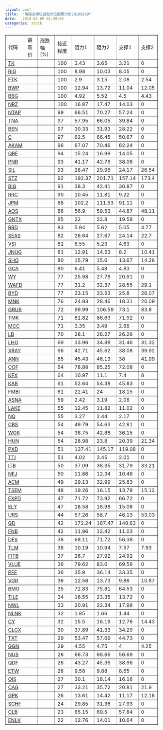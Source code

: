 ```yaml
---
layout: post
title:  "触碰支撑位或阻力位股票分析20190209"
date:   2019-02-09 01:39:05
categories: stock
---
```

<script type="text/javascript">
var stockList = []
stockList.push('gb_tk');
stockList.push('gb_rig');
stockList.push('gb_ftk');
stockList.push('gb_bwp');
stockList.push('gb_bbg');
stockList.push('gb_nrz');
stockList.push('gb_ntap');
stockList.push('gb_tna');
stockList.push('gb_ben');
stockList.push('gb_c');
stockList.push('gb_akam');
stockList.push('gb_qre');
stockList.push('gb_pnr');
stockList.push('gb_sil');
stockList.push('gb_stz');
stockList.push('gb_big');
stockList.push('gb_rrc');
stockList.push('gb_jpm');
stockList.push('gb_aos');
stockList.push('gb_gntx');
stockList.push('gb_rrd');
stockList.push('gb_seas');
stockList.push('gb_vsi');
stockList.push('gb_jnug');
stockList.push('gb_sho');
stockList.push('gb_gca');
stockList.push('gb_wy');
stockList.push('gb_wafd');
stockList.push('gb_byd');
stockList.push('gb_mnk');
stockList.push('gb_grub');
stockList.push('gb_tmk');
stockList.push('gb_mcc');
stockList.push('gb_lb');
stockList.push('gb_lho');
stockList.push('gb_xray');
stockList.push('gb_ann');
stockList.push('gb_cof');
stockList.push('gb_kfx');
stockList.push('gb_kar');
stockList.push('gb_fmbi');
stockList.push('gb_asna');
stockList.push('gb_lake');
stockList.push('gb_nq');
stockList.push('gb_cbs');
stockList.push('gb_wor');
stockList.push('gb_hun');
stockList.push('gb_pxd');
stockList.push('gb_tti');
stockList.push('gb_itb');
stockList.push('gb_nfj');
stockList.push('gb_acm');
stockList.push('gb_tsem');
stockList.push('gb_expd');
stockList.push('gb_ely');
stockList.push('gb_urs');
stockList.push('gb_gd');
stockList.push('gb_fnb');
stockList.push('gb_dfs');
stockList.push('gb_tlm');
stockList.push('gb_fitb');
stockList.push('gb_vlue');
stockList.push('gb_pff');
stockList.push('gb_vgr');
stockList.push('gb_bmo');
stockList.push('gb_tile');
stockList.push('gb_nwl');
stockList.push('gb_nlnk');
stockList.push('gb_cy');
stockList.push('gb_clgx');
stockList.push('gb_txt');
stockList.push('gb_ggn');
stockList.push('gb_nus');
stockList.push('gb_qdf');
stockList.push('gb_etw');
stockList.push('gb_ois');
stockList.push('gb_cag');
stockList.push('gb_gpk');
stockList.push('gb_schf');
stockList.push('gb_clb');
stockList.push('gb_enlk');
</script>
<table border="1">
 <tr>
 <td>代码</td>
 <td>最新价</td>
 <td>涨跌幅(%)</td>
 <td>接近程度</td>
 <td>阻力1</td>
 <td>阻力2</td>
 <td>支撑1</td>
 <td>支撑2</td>
</tr>
  <tr id="tk" class="red">
  <td><a href="http://stock.finance.sina.com.cn/usstock/quotes/TK.html" target="_blank">TK</a></td><td></td><td></td><td>100</td><td>3.43</td><td>3.65</td><td>3.21</td><td>0</td></tr>
  <tr id="rig" class="green">
  <td><a href="http://stock.finance.sina.com.cn/usstock/quotes/RIG.html" target="_blank">RIG</a></td><td></td><td></td><td>100</td><td>8.98</td><td>10.03</td><td>8.05</td><td>0</td></tr>
  <tr id="ftk" class="green">
  <td><a href="http://stock.finance.sina.com.cn/usstock/quotes/FTK.html" target="_blank">FTK</a></td><td></td><td></td><td>100</td><td>2.9</td><td>3.15</td><td>2.08</td><td>2.54</td></tr>
  <tr id="bwp" class="green">
  <td><a href="http://stock.finance.sina.com.cn/usstock/quotes/BWP.html" target="_blank">BWP</a></td><td></td><td></td><td>100</td><td>12.94</td><td>13.72</td><td>11.04</td><td>12.05</td></tr>
  <tr id="bbg" class="red">
  <td><a href="http://stock.finance.sina.com.cn/usstock/quotes/BBG.html" target="_blank">BBG</a></td><td></td><td></td><td>100</td><td>4.92</td><td>5.52</td><td>4.5</td><td>4.43</td></tr>
  <tr id="nrz" class="red">
  <td><a href="http://stock.finance.sina.com.cn/usstock/quotes/NRZ.html" target="_blank">NRZ</a></td><td></td><td></td><td>100</td><td>16.87</td><td>17.47</td><td>14.03</td><td>0</td></tr>
  <tr id="ntap" class="red">
  <td><a href="http://stock.finance.sina.com.cn/usstock/quotes/NTAP.html" target="_blank">NTAP</a></td><td></td><td></td><td>99</td><td>66.51</td><td>70.27</td><td>57.24</td><td>0</td></tr>
  <tr id="tna" class="red">
  <td><a href="http://stock.finance.sina.com.cn/usstock/quotes/TNA.html" target="_blank">TNA</a></td><td></td><td></td><td>97</td><td>57.95</td><td>66.05</td><td>39.84</td><td>0</td></tr>
  <tr id="ben" class="red">
  <td><a href="http://stock.finance.sina.com.cn/usstock/quotes/BEN.html" target="_blank">BEN</a></td><td></td><td></td><td>97</td><td>30.33</td><td>31.93</td><td>28.22</td><td>0</td></tr>
  <tr id="c" class="red">
  <td><a href="http://stock.finance.sina.com.cn/usstock/quotes/C.html" target="_blank">C</a></td><td></td><td></td><td>97</td><td>62.5</td><td>66.45</td><td>50.67</td><td>0</td></tr>
  <tr id="akam" class="green">
  <td><a href="http://stock.finance.sina.com.cn/usstock/quotes/AKAM.html" target="_blank">AKAM</a></td><td></td><td></td><td>96</td><td>67.07</td><td>70.46</td><td>62.24</td><td>0</td></tr>
  <tr id="qre" class="red">
  <td><a href="http://stock.finance.sina.com.cn/usstock/quotes/QRE.html" target="_blank">QRE</a></td><td></td><td></td><td>94</td><td>15.24</td><td>16.99</td><td>14.05</td><td>0</td></tr>
  <tr id="pnr" class="red">
  <td><a href="http://stock.finance.sina.com.cn/usstock/quotes/PNR.html" target="_blank">PNR</a></td><td></td><td></td><td>93</td><td>41.17</td><td>42.76</td><td>38.06</td><td>0</td></tr>
  <tr id="sil" class="green">
  <td><a href="http://stock.finance.sina.com.cn/usstock/quotes/SIL.html" target="_blank">SIL</a></td><td></td><td></td><td>93</td><td>28.47</td><td>29.96</td><td>24.17</td><td>26.54</td></tr>
  <tr id="stz" class="green">
  <td><a href="http://stock.finance.sina.com.cn/usstock/quotes/STZ.html" target="_blank">STZ</a></td><td></td><td></td><td>92</td><td>192.37</td><td>201.71</td><td>157.14</td><td>173.4</td></tr>
  <tr id="big" class="green">
  <td><a href="http://stock.finance.sina.com.cn/usstock/quotes/BIG.html" target="_blank">BIG</a></td><td></td><td></td><td>91</td><td>38.3</td><td>42.41</td><td>30.87</td><td>0</td></tr>
  <tr id="rrc" class="green">
  <td><a href="http://stock.finance.sina.com.cn/usstock/quotes/RRC.html" target="_blank">RRC</a></td><td></td><td></td><td>90</td><td>10.45</td><td>11.81</td><td>9.22</td><td>0</td></tr>
  <tr id="jpm" class="red">
  <td><a href="http://stock.finance.sina.com.cn/usstock/quotes/JPM.html" target="_blank">JPM</a></td><td></td><td></td><td>88</td><td>102.2</td><td>111.53</td><td>91.11</td><td>0</td></tr>
  <tr id="aos" class="green">
  <td><a href="http://stock.finance.sina.com.cn/usstock/quotes/AOS.html" target="_blank">AOS</a></td><td></td><td></td><td>86</td><td>56.9</td><td>59.53</td><td>44.87</td><td>48.11</td></tr>
  <tr id="gntx" class="green">
  <td><a href="http://stock.finance.sina.com.cn/usstock/quotes/GNTX.html" target="_blank">GNTX</a></td><td></td><td></td><td>85</td><td>22</td><td>22.8</td><td>19.58</td><td>0</td></tr>
  <tr id="rrd" class="red">
  <td><a href="http://stock.finance.sina.com.cn/usstock/quotes/RRD.html" target="_blank">RRD</a></td><td></td><td></td><td>83</td><td>5.94</td><td>5.62</td><td>5.05</td><td>4.77</td></tr>
  <tr id="seas" class="red">
  <td><a href="http://stock.finance.sina.com.cn/usstock/quotes/SEAS.html" target="_blank">SEAS</a></td><td></td><td></td><td>82</td><td>26.64</td><td>27.67</td><td>24.14</td><td>22.7</td></tr>
  <tr id="vsi" class="red">
  <td><a href="http://stock.finance.sina.com.cn/usstock/quotes/VSI.html" target="_blank">VSI</a></td><td></td><td></td><td>81</td><td>6.55</td><td>5.23</td><td>4.63</td><td>0</td></tr>
  <tr id="jnug" class="green">
  <td><a href="http://stock.finance.sina.com.cn/usstock/quotes/JNUG.html" target="_blank">JNUG</a></td><td></td><td></td><td>81</td><td>12.91</td><td>14.53</td><td>8.2</td><td>10.41</td></tr>
  <tr id="sho" class="green">
  <td><a href="http://stock.finance.sina.com.cn/usstock/quotes/SHO.html" target="_blank">SHO</a></td><td></td><td></td><td>80</td><td>15.79</td><td>15.6</td><td>13.67</td><td>14.26</td></tr>
  <tr id="gca" class="green">
  <td><a href="http://stock.finance.sina.com.cn/usstock/quotes/GCA.html" target="_blank">GCA</a></td><td></td><td></td><td>80</td><td>6.41</td><td>5.48</td><td>4.83</td><td>0</td></tr>
  <tr id="wy" class="red">
  <td><a href="http://stock.finance.sina.com.cn/usstock/quotes/WY.html" target="_blank">WY</a></td><td></td><td></td><td>77</td><td>25.98</td><td>27.78</td><td>20.91</td><td>0</td></tr>
  <tr id="wafd" class="green">
  <td><a href="http://stock.finance.sina.com.cn/usstock/quotes/WAFD.html" target="_blank">WAFD</a></td><td></td><td></td><td>77</td><td>31.2</td><td>32.37</td><td>28.55</td><td>29.1</td></tr>
  <tr id="byd" class="green">
  <td><a href="http://stock.finance.sina.com.cn/usstock/quotes/BYD.html" target="_blank">BYD</a></td><td></td><td></td><td>77</td><td>33.15</td><td>33.53</td><td>25.8</td><td>26.07</td></tr>
  <tr id="mnk" class="green">
  <td><a href="http://stock.finance.sina.com.cn/usstock/quotes/MNK.html" target="_blank">MNK</a></td><td></td><td></td><td>76</td><td>24.93</td><td>28.46</td><td>18.31</td><td>20.09</td></tr>
  <tr id="grub" class="green">
  <td><a href="http://stock.finance.sina.com.cn/usstock/quotes/GRUB.html" target="_blank">GRUB</a></td><td></td><td></td><td>72</td><td>99.99</td><td>106.59</td><td>73.1</td><td>83.8</td></tr>
  <tr id="tmk" class="red">
  <td><a href="http://stock.finance.sina.com.cn/usstock/quotes/TMK.html" target="_blank">TMK</a></td><td></td><td></td><td>71</td><td>81.82</td><td>86.63</td><td>71.92</td><td>0</td></tr>
  <tr id="mcc" class="red">
  <td><a href="http://stock.finance.sina.com.cn/usstock/quotes/MCC.html" target="_blank">MCC</a></td><td></td><td></td><td>71</td><td>3.35</td><td>3.49</td><td>2.66</td><td>0</td></tr>
  <tr id="lb" class="green">
  <td><a href="http://stock.finance.sina.com.cn/usstock/quotes/LB.html" target="_blank">LB</a></td><td></td><td></td><td>70</td><td>28.1</td><td>28.27</td><td>26.26</td><td>0</td></tr>
  <tr id="lho" class="green">
  <td><a href="http://stock.finance.sina.com.cn/usstock/quotes/LHO.html" target="_blank">LHO</a></td><td></td><td></td><td>69</td><td>33.96</td><td>34.88</td><td>31.46</td><td>31.32</td></tr>
  <tr id="xray" class="red">
  <td><a href="http://stock.finance.sina.com.cn/usstock/quotes/XRAY.html" target="_blank">XRAY</a></td><td></td><td></td><td>66</td><td>42.71</td><td>45.62</td><td>38.08</td><td>39.92</td></tr>
  <tr id="ann" class="red">
  <td><a href="http://stock.finance.sina.com.cn/usstock/quotes/ANN.html" target="_blank">ANN</a></td><td></td><td></td><td>65</td><td>45.43</td><td>46.13</td><td>38</td><td>41.99</td></tr>
  <tr id="cof" class="red">
  <td><a href="http://stock.finance.sina.com.cn/usstock/quotes/COF.html" target="_blank">COF</a></td><td></td><td></td><td>64</td><td>78.88</td><td>85.25</td><td>72.08</td><td>0</td></tr>
  <tr id="kfx" class="green">
  <td><a href="http://stock.finance.sina.com.cn/usstock/quotes/KFX.html" target="_blank">KFX</a></td><td></td><td></td><td>64</td><td>10.97</td><td>11.1</td><td>7.4</td><td>8</td></tr>
  <tr id="kar" class="green">
  <td><a href="http://stock.finance.sina.com.cn/usstock/quotes/KAR.html" target="_blank">KAR</a></td><td></td><td></td><td>61</td><td>52.64</td><td>54.38</td><td>45.83</td><td>0</td></tr>
  <tr id="fmbi" class="red">
  <td><a href="http://stock.finance.sina.com.cn/usstock/quotes/FMBI.html" target="_blank">FMBI</a></td><td></td><td></td><td>61</td><td>22.41</td><td>24</td><td>18.15</td><td>0</td></tr>
  <tr id="asna" class="red">
  <td><a href="http://stock.finance.sina.com.cn/usstock/quotes/ASNA.html" target="_blank">ASNA</a></td><td></td><td></td><td>59</td><td>2.42</td><td>3.19</td><td>2.06</td><td>0</td></tr>
  <tr id="lake" class="green">
  <td><a href="http://stock.finance.sina.com.cn/usstock/quotes/LAKE.html" target="_blank">LAKE</a></td><td></td><td></td><td>55</td><td>12.45</td><td>11.82</td><td>11.02</td><td>0</td></tr>
  <tr id="nq" class="green">
  <td><a href="http://stock.finance.sina.com.cn/usstock/quotes/NQ.html" target="_blank">NQ</a></td><td></td><td></td><td>55</td><td>3.27</td><td>2.44</td><td>2.17</td><td>0</td></tr>
  <tr id="cbs" class="red">
  <td><a href="http://stock.finance.sina.com.cn/usstock/quotes/CBS.html" target="_blank">CBS</a></td><td></td><td></td><td>54</td><td>49.79</td><td>54.63</td><td>42.81</td><td>0</td></tr>
  <tr id="wor" class="green">
  <td><a href="http://stock.finance.sina.com.cn/usstock/quotes/WOR.html" target="_blank">WOR</a></td><td></td><td></td><td>54</td><td>38.75</td><td>42.88</td><td>36.15</td><td>0</td></tr>
  <tr id="hun" class="green">
  <td><a href="http://stock.finance.sina.com.cn/usstock/quotes/HUN.html" target="_blank">HUN</a></td><td></td><td></td><td>54</td><td>28.98</td><td>23.8</td><td>20.39</td><td>21.34</td></tr>
  <tr id="pxd" class="red">
  <td><a href="http://stock.finance.sina.com.cn/usstock/quotes/PXD.html" target="_blank">PXD</a></td><td></td><td></td><td>51</td><td>137.41</td><td>145.17</td><td>119.08</td><td>0</td></tr>
  <tr id="tti" class="green">
  <td><a href="http://stock.finance.sina.com.cn/usstock/quotes/TTI.html" target="_blank">TTI</a></td><td></td><td></td><td>51</td><td>4.02</td><td>3.45</td><td>2.01</td><td>0</td></tr>
  <tr id="itb" class="green">
  <td><a href="http://stock.finance.sina.com.cn/usstock/quotes/ITB.html" target="_blank">ITB</a></td><td></td><td></td><td>50</td><td>37.09</td><td>38.35</td><td>31.79</td><td>33.21</td></tr>
  <tr id="nfj" class="green">
  <td><a href="http://stock.finance.sina.com.cn/usstock/quotes/NFJ.html" target="_blank">NFJ</a></td><td></td><td></td><td>50</td><td>11.86</td><td>12.34</td><td>10.46</td><td>0</td></tr>
  <tr id="acm" class="red">
  <td><a href="http://stock.finance.sina.com.cn/usstock/quotes/ACM.html" target="_blank">ACM</a></td><td></td><td></td><td>49</td><td>29.13</td><td>32.99</td><td>25.63</td><td>0</td></tr>
  <tr id="tsem" class="green">
  <td><a href="http://stock.finance.sina.com.cn/usstock/quotes/TSEM.html" target="_blank">TSEM</a></td><td></td><td></td><td>48</td><td>19.26</td><td>16.15</td><td>13.78</td><td>15.12</td></tr>
  <tr id="expd" class="red">
  <td><a href="http://stock.finance.sina.com.cn/usstock/quotes/EXPD.html" target="_blank">EXPD</a></td><td></td><td></td><td>47</td><td>71.72</td><td>73.92</td><td>66.72</td><td>0</td></tr>
  <tr id="ely" class="green">
  <td><a href="http://stock.finance.sina.com.cn/usstock/quotes/ELY.html" target="_blank">ELY</a></td><td></td><td></td><td>47</td><td>18.58</td><td>16.98</td><td>15.06</td><td>0</td></tr>
  <tr id="urs" class="green">
  <td><a href="http://stock.finance.sina.com.cn/usstock/quotes/URS.html" target="_blank">URS</a></td><td></td><td></td><td>44</td><td>57.26</td><td>58.7</td><td>46.13</td><td>53.03</td></tr>
  <tr id="gd" class="red">
  <td><a href="http://stock.finance.sina.com.cn/usstock/quotes/GD.html" target="_blank">GD</a></td><td></td><td></td><td>42</td><td>172.24</td><td>187.47</td><td>148.63</td><td>0</td></tr>
  <tr id="fnb" class="red">
  <td><a href="http://stock.finance.sina.com.cn/usstock/quotes/FNB.html" target="_blank">FNB</a></td><td></td><td></td><td>42</td><td>11.96</td><td>12.42</td><td>11.03</td><td>0</td></tr>
  <tr id="dfs" class="red">
  <td><a href="http://stock.finance.sina.com.cn/usstock/quotes/DFS.html" target="_blank">DFS</a></td><td></td><td></td><td>38</td><td>68.11</td><td>71.72</td><td>56.38</td><td>0</td></tr>
  <tr id="tlm" class="green">
  <td><a href="http://stock.finance.sina.com.cn/usstock/quotes/TLM.html" target="_blank">TLM</a></td><td></td><td></td><td>38</td><td>10.19</td><td>10.94</td><td>7.57</td><td>7.93</td></tr>
  <tr id="fitb" class="red">
  <td><a href="http://stock.finance.sina.com.cn/usstock/quotes/FITB.html" target="_blank">FITB</a></td><td></td><td></td><td>37</td><td>26.7</td><td>27.92</td><td>24.92</td><td>0</td></tr>
  <tr id="vlue" class="red">
  <td><a href="http://stock.finance.sina.com.cn/usstock/quotes/VLUE.html" target="_blank">VLUE</a></td><td></td><td></td><td>36</td><td>79.62</td><td>83.6</td><td>69.59</td><td>0</td></tr>
  <tr id="pff" class="red">
  <td><a href="http://stock.finance.sina.com.cn/usstock/quotes/PFF.html" target="_blank">PFF</a></td><td></td><td></td><td>36</td><td>35.9</td><td>36.14</td><td>33.35</td><td>0</td></tr>
  <tr id="vgr" class="green">
  <td><a href="http://stock.finance.sina.com.cn/usstock/quotes/VGR.html" target="_blank">VGR</a></td><td></td><td></td><td>36</td><td>12.56</td><td>13.73</td><td>9.86</td><td>10.87</td></tr>
  <tr id="bmo" class="green">
  <td><a href="http://stock.finance.sina.com.cn/usstock/quotes/BMO.html" target="_blank">BMO</a></td><td></td><td></td><td>35</td><td>72.83</td><td>75.81</td><td>64.53</td><td>0</td></tr>
  <tr id="tile" class="green">
  <td><a href="http://stock.finance.sina.com.cn/usstock/quotes/TILE.html" target="_blank">TILE</a></td><td></td><td></td><td>34</td><td>16.55</td><td>23.35</td><td>13.72</td><td>0</td></tr>
  <tr id="nwl" class="red">
  <td><a href="http://stock.finance.sina.com.cn/usstock/quotes/NWL.html" target="_blank">NWL</a></td><td></td><td></td><td>33</td><td>20.91</td><td>22.34</td><td>17.98</td><td>0</td></tr>
  <tr id="nlnk" class="green">
  <td><a href="http://stock.finance.sina.com.cn/usstock/quotes/NLNK.html" target="_blank">NLNK</a></td><td></td><td></td><td>32</td><td>1.85</td><td>1.66</td><td>1.44</td><td>0</td></tr>
  <tr id="cy" class="green">
  <td><a href="http://stock.finance.sina.com.cn/usstock/quotes/CY.html" target="_blank">CY</a></td><td></td><td></td><td>32</td><td>15.5</td><td>16.19</td><td>12.76</td><td>14.43</td></tr>
  <tr id="clgx" class="green">
  <td><a href="http://stock.finance.sina.com.cn/usstock/quotes/CLGX.html" target="_blank">CLGX</a></td><td></td><td></td><td>30</td><td>37.89</td><td>41.33</td><td>34.29</td><td>0</td></tr>
  <tr id="txt" class="red">
  <td><a href="http://stock.finance.sina.com.cn/usstock/quotes/TXT.html" target="_blank">TXT</a></td><td></td><td></td><td>29</td><td>53.47</td><td>57.69</td><td>44.73</td><td>0</td></tr>
  <tr id="ggn" class="green">
  <td><a href="http://stock.finance.sina.com.cn/usstock/quotes/GGN.html" target="_blank">GGN</a></td><td></td><td></td><td>29</td><td>4.55</td><td>4.75</td><td>4</td><td>4.25</td></tr>
  <tr id="nus" class="green">
  <td><a href="http://stock.finance.sina.com.cn/usstock/quotes/NUS.html" target="_blank">NUS</a></td><td></td><td></td><td>28</td><td>66.73</td><td>68.66</td><td>56.69</td><td>0</td></tr>
  <tr id="qdf" class="red">
  <td><a href="http://stock.finance.sina.com.cn/usstock/quotes/QDF.html" target="_blank">QDF</a></td><td></td><td></td><td>28</td><td>43.27</td><td>45.36</td><td>38.96</td><td>0</td></tr>
  <tr id="etw" class="green">
  <td><a href="http://stock.finance.sina.com.cn/usstock/quotes/ETW.html" target="_blank">ETW</a></td><td></td><td></td><td>28</td><td>9.58</td><td>9.88</td><td>8.65</td><td>0</td></tr>
  <tr id="ois" class="green">
  <td><a href="http://stock.finance.sina.com.cn/usstock/quotes/OIS.html" target="_blank">OIS</a></td><td></td><td></td><td>27</td><td>30.1</td><td>18.14</td><td>16.16</td><td>0</td></tr>
  <tr id="cag" class="green">
  <td><a href="http://stock.finance.sina.com.cn/usstock/quotes/CAG.html" target="_blank">CAG</a></td><td></td><td></td><td>27</td><td>33.21</td><td>35.72</td><td>20.81</td><td>21.9</td></tr>
  <tr id="gpk" class="green">
  <td><a href="http://stock.finance.sina.com.cn/usstock/quotes/GPK.html" target="_blank">GPK</a></td><td></td><td></td><td>26</td><td>13.61</td><td>14.42</td><td>11.17</td><td>12.18</td></tr>
  <tr id="schf" class="green">
  <td><a href="http://stock.finance.sina.com.cn/usstock/quotes/SCHF.html" target="_blank">SCHF</a></td><td></td><td></td><td>24</td><td>29.85</td><td>31.36</td><td>27.93</td><td>0</td></tr>
  <tr id="clb" class="red">
  <td><a href="http://stock.finance.sina.com.cn/usstock/quotes/CLB.html" target="_blank">CLB</a></td><td></td><td></td><td>23</td><td>65.15</td><td>69.5</td><td>57.84</td><td>0</td></tr>
  <tr id="enlk" class="red">
  <td><a href="http://stock.finance.sina.com.cn/usstock/quotes/ENLK.html" target="_blank">ENLK</a></td><td></td><td></td><td>22</td><td>12.76</td><td>14.01</td><td>10.64</td><td>0</td></tr>
</table>
